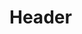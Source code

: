<!-- TITLE: BatMonitor-Development Documentation V0.1 -->
<!-- SUBTITLE: A quick summary of BatMonitor-Development Documentation V0.1 -->

# Header